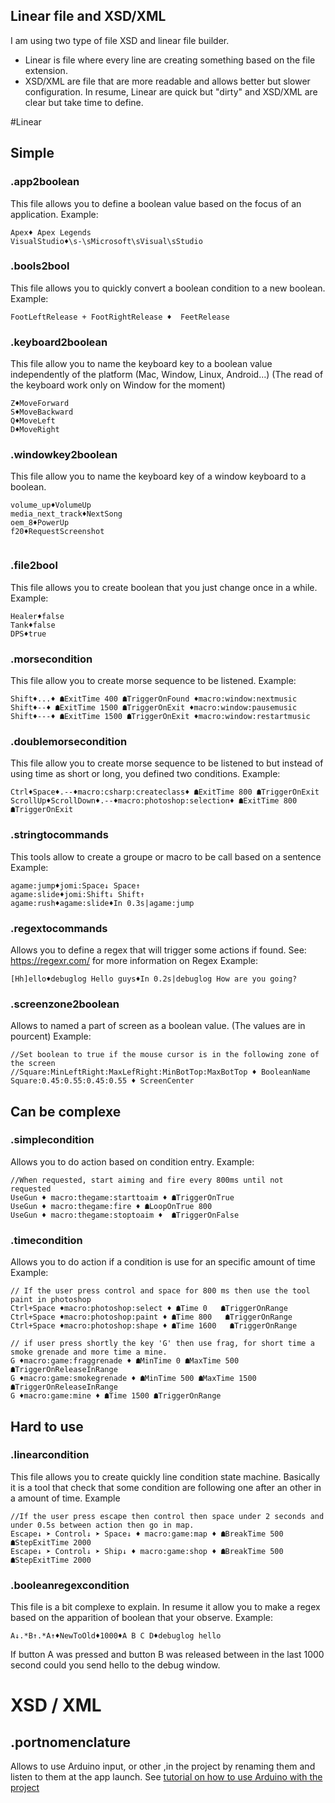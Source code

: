 ## Linear file and XSD/XML
I am using two type of file XSD and linear file builder.
- Linear is file where every line are creating something based on the file extension.
- XSD/XML are file that are more readable and allows better but slower configuration.
In resume, Linear are quick but "dirty" and XSD/XML are clear but take time to define.


#Linear
## Simple
### .app2boolean
This file allows you to define a boolean value based on the focus of an application.
Example:
```
Apex♦ Apex Legends
VisualStudio♦\s-\sMicrosoft\sVisual\sStudio
```

### .bools2bool
This file allows you to quickly convert a boolean condition to a new boolean. 
Example: 
```
FootLeftRelease + FootRightRelease ♦  FeetRelease
```
### .keyboard2boolean
This file allow you to name the keyboard key to a boolean value independently of the platform (Mac, Window, Linux, Android...) (The read of the keyboard work  only on Window for the moment)
```
Z♦MoveForward
S♦MoveBackward
Q♦MoveLeft
D♦MoveRight

```
### .windowkey2boolean
This file allow you to name the keyboard key of a window keyboard to a boolean.
```
volume_up♦VolumeUp
media_next_track♦NextSong
oem_8♦PowerUp
f20♦RequestScreenshot


```


### .file2bool
This file allows you to create boolean that you just change once in a while. 
Example:
```
Healer♦false
Tank♦false
DPS♦true
```

### .morsecondition
This file allow you to create morse sequence to be listened.
Example:
```
Shift♦...♦ ☗ExitTime 400 ☗TriggerOnFound ♦macro:window:nextmusic
Shift♦--♦ ☗ExitTime 1500 ☗TriggerOnExit ♦macro:window:pausemusic
Shift♦---♦ ☗ExitTime 1500 ☗TriggerOnExit ♦macro:window:restartmusic
```

### .doublemorsecondition
This file allow you to create morse sequence to be listened to but instead of using time as short or long, you defined two conditions.
Example:
```
Ctrl♦Space♦.--♦macro:csharp:createclass♦ ☗ExitTime 800 ☗TriggerOnExit
ScrollUp♦ScrollDown♦.--♦macro:photoshop:selection♦ ☗ExitTime 800 ☗TriggerOnExit

```


### .stringtocommands
This tools allow to create a groupe or macro to be call based on a sentence
Example:
```
agame:jump♦jomi:Space↓ Space↑
agame:slide♦jomi:Shift↓ Shift↑
agame:rush♦agame:slide♦In 0.3s|agame:jump

```
### .regextocommands
Allows you to define a regex that will trigger some actions if found.
See: https://regexr.com/ for more information on Regex
Example:
```
[Hh]ello♦debuglog Hello guys♦In 0.2s|debuglog How are you going? 

```


### .screenzone2boolean
Allows to named a part of screen as a boolean value. (The values are in pourcent)
Example:
```
//Set boolean to true if the mouse cursor is in the following zone of the screen
//Square:MinLeftRight:MaxLefRight:MinBotTop:MaxBotTop ♦ BooleanName
Square:0.45:0.55:0.45:0.55 ♦ ScreenCenter 

```

## Can be complexe

### .simplecondition
Allows you to do action based on condition entry.
Example:
```
//When requested, start aiming and fire every 800ms until not requested
UseGun ♦ macro:thegame:starttoaim ♦ ☗TriggerOnTrue
UseGun ♦ macro:thegame:fire ♦ ☗LoopOnTrue 800
UseGun ♦ macro:thegame:stoptoaim ♦  ☗TriggerOnFalse
```

### .timecondition
Allows you to do action if a condition is use for an specific amount of time
Example:
```
// If the user press control and space for 800 ms then use the tool paint in photoshop
Ctrl+Space ♦macro:photoshop:select ♦ ☗Time 0   ☗TriggerOnRange
Ctrl+Space ♦macro:photoshop:paint ♦ ☗Time 800   ☗TriggerOnRange
Ctrl+Space ♦macro:photoshop:shape ♦ ☗Time 1600   ☗TriggerOnRange

// if user press shortly the key 'G' then use frag, for short time a smoke grenade and more time a mine.
G ♦macro:game:fraggrenade ♦ ☗MinTime 0 ☗MaxTime 500 ☗TriggerOnReleaseInRange 
G ♦macro:game:smokegrenade ♦ ☗MinTime 500 ☗MaxTime 1500 ☗TriggerOnReleaseInRange 
G ♦macro:game:mine ♦ ☗Time 1500 ☗TriggerOnRange
```

## Hard to use
### .linearcondition
This file allows you to create quickly line condition state machine. Basically it is a tool that check that some condition are following one after an other in a amount of time.
Example
```
//If the user press escape then control then space under 2 seconds and under 0.5s between action then go in map.
Escape↓ ➤ Control↓ ➤ Space↓ ♦ macro:game:map ♦ ☗BreakTime 500 ☗StepExitTime 2000 
Escape↓ ➤ Control↓ ➤ Ship↓ ♦ macro:game:shop ♦ ☗BreakTime 500 ☗StepExitTime 2000
```


### .booleanregexcondition
This file is a bit complexe to explain. In resume it allow you to make a regex based on the apparition of boolean that your observe. 
Example: 
```
A↓.*B↑.*A↑♦NewToOld♦1000♦A B C D♦debuglog hello
```

If button A was pressed and button B was released between in the last 1000 second could you send hello to the debug window.



# XSD / XML

## .portnomenclature
Allows to use Arduino input, or other ,in the project by renaming them and listen to them at the app launch.
See [tutorial on how to use Arduino with the project](ArduinoWithOMI) 


